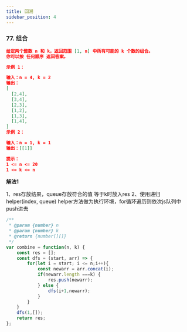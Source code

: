 ```yaml
---
title: 回溯
sidebar_position: 4
---
```


### 77. 组合

```json
给定两个整数 n 和 k，返回范围 [1, n] 中所有可能的 k 个数的组合。
你可以按 任何顺序 返回答案。

示例 1：

输入：n = 4, k = 2
输出：
[
  [2,4],
  [3,4],
  [2,3],
  [1,2],
  [1,3],
  [1,4],
]
示例 2：

输入：n = 1, k = 1
输出：[[1]]

提示：
1 <= n <= 20
1 <= k <= n
```

**解法1**

1、res存放结果，queue存放符合的值 等于k时放入res
2、使用递归helper(index, queue)
    helper方法做为执行环境，for循环遍历则依次js队列中push进去
```js
/**
 * @param {number} n
 * @param {number} k
 * @return {number[][]}
 */
var combine = function(n, k) {
    const res = [];
    const dfs = (start, arr) => {
        for(let i = start; i <= n;i++){
            const newarr = arr.concat(i);
            if(newarr.length ===k) {
                res.push(newarr);
            } else {
                dfs(i+1,newarr);
            }
        }
    }
    dfs(1,[]);
    return res;
};
```
